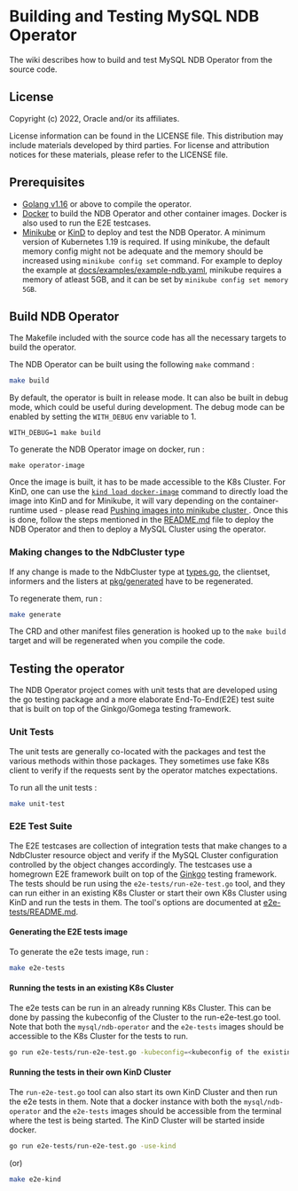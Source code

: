 # Building and Testing MySQL NDB Operator

The wiki describes how to build and test MySQL NDB Operator from the source code.

## License

Copyright (c) 2022, Oracle and/or its affiliates.

License information can be found in the LICENSE file. This distribution may include materials developed by third parties. For license and attribution notices for these materials, please refer to the LICENSE file.

## Prerequisites
 - [Golang v1.16](https://go.dev/dl/) or above to compile the operator.
 - [Docker](https://docs.docker.com/get-docker/) to build the NDB Operator and other container images. Docker is also used to run the E2E testcases.
 - [Minikube](https://minikube.sigs.k8s.io/docs/) or [KinD](https://kind.sigs.k8s.io/) to deploy and test the NDB Operator. A minimum version of Kubernetes 1.19 is required. If using minikube, the default memory config might not be adequate and the memory should be increased using `minikube config set` command. For example to deploy the example at [docs/examples/example-ndb.yaml](docs/examples/example-ndb.yaml), minikube requires a memory of atleast 5GB, and it can be set by `minikube config set memory 5GB`.

## Build NDB Operator

The Makefile included with the source code has all the necessary targets to build the operator.

The NDB Operator can be built using the following `make` command :
```sh
make build
```

By default, the operator is built in release mode. It can also be built in debug mode, which could be useful during development. The debug mode can be enabled by setting the `WITH_DEBUG` env variable to 1.
```ssh
WITH_DEBUG=1 make build
```

To generate the NDB Operator image on docker, run :
```ssh
make operator-image
```

Once the image is built, it has to be made accessible to the K8s Cluster. For KinD, one can use the [`kind load docker-image`](https://kind.sigs.k8s.io/docs/user/quick-start/#loading-an-image-into-your-cluster) command to directly load the image into KinD and for Minikube, it will vary depending on the container-runtime used - please read [Pushing images into minikube cluster
](https://minikube.sigs.k8s.io/docs/handbook/pushing/). Once this is done, follow the steps mentioned in the [README.md](README.md) file to deploy the NDB Operator and then to deploy a MySQL Cluster using the operator.

### Making changes to the NdbCluster type

If any change is made to the NdbCluster type at [types.go](pkg/apis/ndbcontroller/v1alpha1/types.go), the clientset, informers and the listers at [pkg/generated](pkg/generated) have to be regenerated.

To regenerate them, run :
```sh
make generate
```

The CRD and other manifest files generation is hooked up to the `make build` target and will be regenerated when you compile the code.


## Testing the operator

The NDB Operator project comes with unit tests that are developed using the go testing package and a more elaborate End-To-End(E2E) test suite that is built on top of the Ginkgo/Gomega testing framework.

### Unit Tests

The unit tests are generally co-located with the packages and test the various methods within those packages. They sometimes use fake K8s client to verify if the requests sent by the operator matches expectations.

To run all the unit tests :
```sh
make unit-test
```

### E2E Test Suite

The E2E testcases are collection of integration tests that make changes to a NdbCluster resource object and verify if the MySQL Cluster configuration controlled by the object changes accordingly. The testcases use a homegrown E2E framework built on top of the [Ginkgo](https://github.com/onsi/ginkgo) testing framework. The tests should be run using the `e2e-tests/run-e2e-test.go` tool, and they can run either in an existing K8s Cluster or start their own K8s Cluster using KinD and run the tests in them. The tool's options are documented at [e2e-tests/README.md](e2e-tests/README.md).

#### Generating the E2E tests image

To generate the e2e tests image, run :
```sh
make e2e-tests
```

#### Running the tests in an existing K8s Cluster

The e2e tests can be run in an already running K8s Cluster. This can be done by passing the kubeconfig of the Cluster to the run-e2e-test.go tool. Note that both the `mysql/ndb-operator` and the `e2e-tests` images should be accessible to the K8s Cluster for the tests to run.

```sh
go run e2e-tests/run-e2e-test.go -kubeconfig=<kubeconfig of the existing K8s Cluster>
```

#### Running the tests in their own KinD Cluster

The `run-e2e-test.go` tool can also start its own KinD Cluster and then run the e2e tests in them. Note that a docker instance with both the `mysql/ndb-operator` and the `e2e-tests` images should be accessible from the terminal where the test is being started. The KinD Cluster will be started inside docker.

```sh
go run e2e-tests/run-e2e-test.go -use-kind
```
(or)
```sh
make e2e-kind
```
